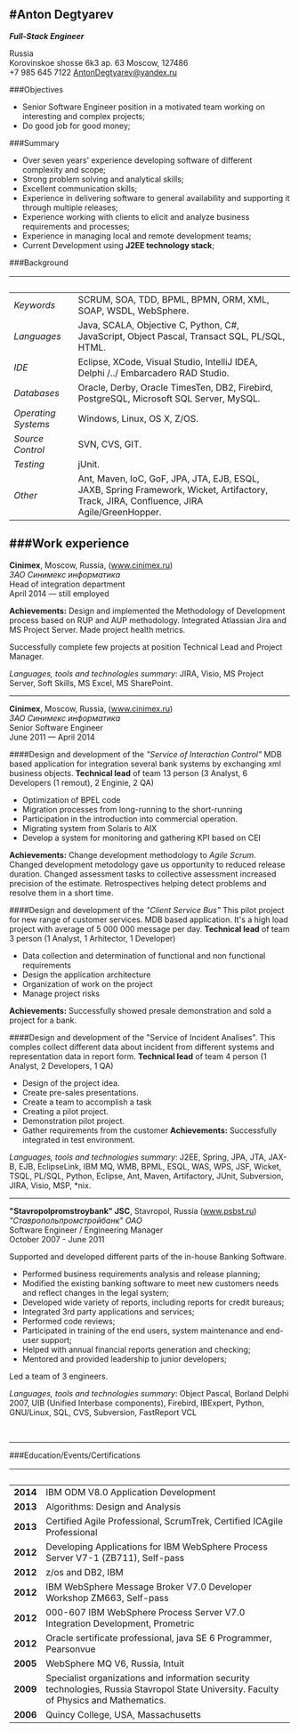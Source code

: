 #Anton Degtyarev  
------------------------------------------------------------------------------------------------------------------------
___Full-Stack Engineer___  

 Russia   
 Korovinskoe shosse 6k3 ap. 63
 Moscow, 127486  
 +7 985 645 7122
 AntonDegtyarev@yandex.ru



###Objectives

- Senior Software Engineer position in a motivated team working on interesting and complex projects;  
- Do good job for good money;  


###Summary

- Over seven years' experience developing software of different complexity and scope;  
- Strong problem solving and analytical skills;
- Excellent communication skills; 
- Experience in delivering software to general availability and supporting it through multiple releases;  
- Experience working with clients to elicit and analyze business requirements and processes;  
- Experience in managing local and remote development teams;  
- Current Development using __J2EE technology stack__;  


###Background

 &nbsp;                   | &nbsp;
:-------------------------|--------------------------------------------------------------------------------------------- 
_Keywords_                | SCRUM, SOA, TDD, BPML, BPMN, ORM, XML, SOAP, WSDL, WebSphere.                                    
_Languages_               | Java, SCALA, Objective C, Python, C#, JavaScript, Object Pascal, Transact SQL, PL/SQL, HTML.  
_IDE_                     | Eclipse, XCode, Visual Studio, IntelliJ IDEA, Delphi /../ Embarcadero RAD Studio.         
_Databases_               | Oracle, Derby, Oracle TimesTen, DB2, Firebird, PostgreSQL, Microsoft SQL Server, MySQL.                                           
_Operating Systems_       | Windows, Linux, OS X, Z/OS.                                                                    
_Source Control_          | SVN, CVS, GIT.                                                                           
_Testing_                 | jUnit.                                                                            
_Other_                   | Ant, Maven, IoC, GoF, JPA, JTA, EJB, ESQL, JAXB, Spring Framework, Wicket, Artifactory, Track, JIRA, Confluence, JIRA Agile/GreenHopper.                                       




  <div style="page-break-after:always">
</div>
  




###Work experience
------------------------------------------------------------------------------------------------------------------------
__Cinimex__, Moscow, Russia, (www.cinimex.ru)   
_ЗАО Синимекс информатика_   
Head of integration department  
April 2014 — still employed  

 __Achievements:__
Design and implemented the Methodology of Development process based on RUP and AUP methodology. Integrated Atlassian Jira and MS Project Server. Made project health metrics.

Successfully complete few projects at position Technical Lead and Project Manager.


_Languages, tools and technologies summary_: 
JIRA, Visio, MS Project Server, Soft Skills, MS Excel, MS SharePoint.

------------------------------------------------------------------------------------------------------------------------
__Cinimex__, Moscow, Russia, (www.cinimex.ru)   
_ЗАО Синимекс информатика_   
Senior Software Engineer   
June 2011 — April 2014

####Design and development of the _"Service of Interaction Control"_
MDB based application for integration several bank systems by exchanging xml business objects.
__Technical lead__ of team 13 person (3 Analyst, 6 Developers (1 remout), 2 Enginie, 2 QA)

 - Optimization of BPEL code
 - Migration processes from long-running to the short-running
 - Participation in the introduction into commercial operation. 
 - Migrating system from Solaris to AIX 
 - Develop a system for monitoring and gathering KPI based on CEI
  
 __Achievements:__
 Change development methodology to _Agile Scrum_. Changed development metodology gave us opportunity to reduced release duration. Changed assessment tasks to collective assessment increased precision of the estimate. Retrospectives helping detect problems and resolve them in a short time.


####Design and development of the _"Client Service Bus"_ 
This pilot project for new range of customer services. MDB based application. It's a high load project with average of 5 000 000 message per day.
__Technical lead__ of team 3 person (1 Analyst, 1 Arhitector, 1 Developer)
	
 - Data collection and determination of functional and non functional requirements 
 - Design the application architecture
 - Organization of work on the project
 - Manage project risks 
 
 __Achievements:__
Successfully showed presale demonstration and sold a project for a bank.


####Design and development of the "Service of Incident Analises". 
This comples collect different data about incident from different systems and representation data in report form.
__Technical lead__ of team 4 person (1 Analyst, 2 Developers, 1 QA)

 - Design of the project idea. 
 - Create pre-sales presentations.
 - Create a team to accomplish a task 
 - Creating a pilot project. 
 - Demonstration pilot project. 
 - Gather requirements from the customer
__Achievements:__
Successfully integrated in test environment.


_Languages, tools and technologies summary_: 
J2EE, Spring, JPA, JTA, JAX-B, EJB, EclipseLink, IBM MQ, WMB, BPML, ESQL, WAS, WPS, JSF, Wicket, TSQL, PL/SQL, Python, Eclipse, Ant, Maven, Artifactory, JUnit, Subversion, JIRA, Visio, MSP, *nix.

------------------------------------------------------------------------------------------------------------------------
__"Stavropolpromstroybank" JSC__, Stavropol, Russia (www.psbst.ru)  
_"Ставропольпромстройбанк" ОАО_  
Software Engineer / Engineering Manager  
October 2007 - June 2011  

Supported and developed different parts of the in-house Banking Software.  

 - Performed business requirements analysis and release planning;  
 - Modified the existing banking software to meet new customers needs and reflect changes in the legal system;
 - Developed wide variety of reports, including reports for credit bureaus;
 - Integrated 3rd party applications and services;
 - Performed code reviews; 
 - Participated in training of the end users, system maintenance and end-user support;
 - Helped with annual financial reports generation and checking;
 - Mentored and provided leadership to junior developers;

Led a team of 3 engineers.

_Languages, tools and technologies summary_: 
Object Pascal, Borland Delphi 2007, UIB (Unified Interbase components), Firebird, IBExpert, Python, GNU/Linux, SQL, CVS, Subversion, FastReport  VCL

<br/>


------------------------------------------------------------------------------------------------------------------------


###Education/Events/Certifications

&nbsp;  | &nbsp;
--------|---------------------------------------------------------------------------------------------------------------
__2014__| IBM ODM V8.0 Application Development
__2013__| Algorithms: Design and Analysis
__2013__| Certified Agile Professional, ScrumTrek, Certified ICAgile Professional
__2012__| Developing Applications for IBM WebSphere Process Server V7-1 (ZB711), Self-pass
__2012__| z/os and DB2, IBM
__2012__| IBM WebSphere Message Broker V7.0 Developer Workshop ZM663, Self-pass
__2012__| 000-607 IBM WebSphere Process Server V7.0 Integration Development, Prometric
__2012__| Oracle sertificate professional, java SE 6 Programmer, Pearsonvue
__2005__| WebSphere MQ V6, Russia, Intuit
__2009__| Specialist organizations and information security technologies, Russia Stavropol State University. Faculty of Physics and Mathematics.
__2006__| Quincy College, USA, Massachusetts


